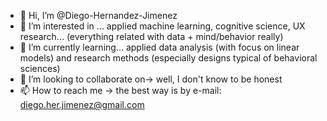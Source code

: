 - 👋 Hi, I’m @Diego-Hernandez-Jimenez
- 👀 I’m interested in ... applied machine learning, cognitive science, UX research... (everything related with data + mind/behavior really)
- 🌱 I’m currently learning... applied data analysis (with focus on linear models) and research methods (especially designs typical of behavioral sciences)
- 💞️ I’m looking to collaborate on-> well, I don't know to be honest
- 📫 How to reach me -> the best way is by e-mail: diego.her.jimenez@gmail.com

<!---
Diego-Hernandez-Jimenez/Diego-Hernandez-Jimenez is a ✨ special ✨ repository because its `README.md` (this file) appears on your GitHub profile.
You can click the Preview link to take a look at your changes.
--->

